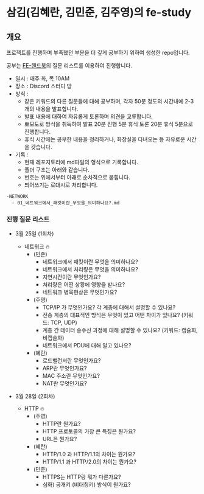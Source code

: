 # 삼김(김혜란, 김민준, 김주영)의 fe-study

## 개요
프로젝트를 진행하며 부족했던 부분을 더 깊게 공부하기 위하여 생성한 repo입니다.

공부는 [FE-핸드북](https://github.com/junh0328/prepare_frontend_interview?tab=readme-ov-file)의 질문 리스트를 이용하여 진행합니다.

- 일시 : 매주 화, 목 10AM
- 장소 : Discord 스터디 방
- 방식 :
  - 같은 키워드의 다른 질문들에 대해 공부하며, 각자 50분 정도의 시간내에 2-3개의 내용을 발표합니다.
  - 발표 내용에 대하여 자유롭게 토론하며 의견을 교류합니다.
  - 뽀모도로 방식을 취득하여 발표 20분 진행 5분 휴식 토론 20분 휴식 5분으로 진행합니다.
  - 휴식 시간에는 공부한 내용을 정리하거나, 화장실을 다녀오는 등 자유로운 시간을 갖습니다.
- 기록 :
  - 현재 레포지토리에 md파일의 형식으로 기록합니다.
  - 폴더 구조는 아래와 같습니다.
  - 번호는 위에서부터 아래로 순차적으로 붙힙니다.
  - 띄어쓰기는 로대시로 처리합니다.
```
-NETWORK
  - 01_네트워크에서_패킷이란_무엇을_의미하나요?.md
```

### 진행 질문 리스트

- 3월 25일 (1회차)
  - 네트워크 🔥
    - (민준)
      - 네트워크에서 패킷이란 무엇을 의미하나요? 
      - 네트워크에서 처리량은 무엇을 의미하나요?
      - 지연시간이란 무엇인가요?
      - 처리량은 어떤 상황에 영향을 받나요?
      - 네트워크 병목현상은 무엇인가요?
    - (주영)
      - TCP/IP 가 무엇인가요? 각 계층에 대해서 설명할 수 있나요?
      - 전송 계층의 대표적인 방식은 무엇이 있고 어떤 차이가 있나요? (키워드: TCP, UDP)
      - 계층 간 데이터 송수신 과정에 대해 설명할 수 있나요? (키워드: 캡슐화, 비캡슐화)
      - 네트워크에서 PDU에 대해 알고 있나요?
    - (혜란)
      - 로드밸런서란 무엇인가요?
      - ARP란 무엇인가요?
      - MAC 주소란 무엇인가요?
      - NAT란 무엇인가요?
     
- 3월 28일 (2회차)
  - HTTP 🔥
    - (주영)
      - HTTP란 뭔가요?
      - HTTP 프로토콜의 가장 큰 특징은 뭔가요?
      - URL은 뭔가요?
    - (혜란)
      - HTTP/1.0 과 HTTP/1.1의 차이는 뭔가요?
      - HTTP/1.1 과 HTTP/2.0의 차이는 뭔가요?
    - (민준)
      - HTTPS는 HTTP랑 뭐가 다른가요?
      - 심화) 공개키 (비대칭키) 방식이 뭔가요?

     

